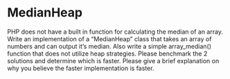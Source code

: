# MedianHeap
PHP does not have a built in function for calculating the median of an array. Write an implementation of a “MedianHeap” class that takes an array of numbers and can output it’s median. Also write a simple array_median() function that does not utilize heap strategies. Please benchmark the 2 solutions and determine which is faster. Please give a brief explanation on why you believe the faster implementation is faster.
